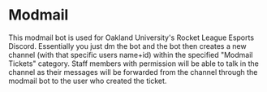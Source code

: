 # Modmail
 
This modmail bot is used for Oakland University's Rocket League Esports Discord. Essentially you just dm the bot and the bot then creates a new channel (with that specific users name+id) within the specified "Modmail Tickets" category. Staff members with permission will be able to talk in the channel as their messages will be forwarded from the channel through the modmail bot to the user who created the ticket.
